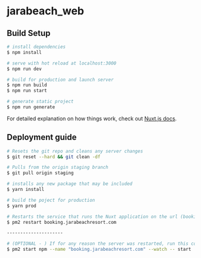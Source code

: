 # jarabeach_web

## Build Setup

```bash
# install dependencies
$ npm install

# serve with hot reload at localhost:3000
$ npm run dev

# build for production and launch server
$ npm run build
$ npm run start

# generate static project
$ npm run generate
```

For detailed explanation on how things work, check out [Nuxt.js docs](https://nuxtjs.org).



## Deployment guide 

```bash
# Resets the git repo and cleans any server changes
$ git reset --hard && git clean -df

# Pulls from the origin staging branch
$ git pull origin staging

# installs any new package that may be included
$ yarn install

# build the poject for production
$ yarn prod

# Restarts the service that runs the Nuxt application on the url (booking.jarabeachresort.com)
$ pm2 restart booking.jarabeachresort.com

---------------------

# (OPTIONAL - ) If for any reason the server was restarted, run this command the first time only
$ pm2 start npm --name "booking.jarabeachresort.com" --watch -- start
```
